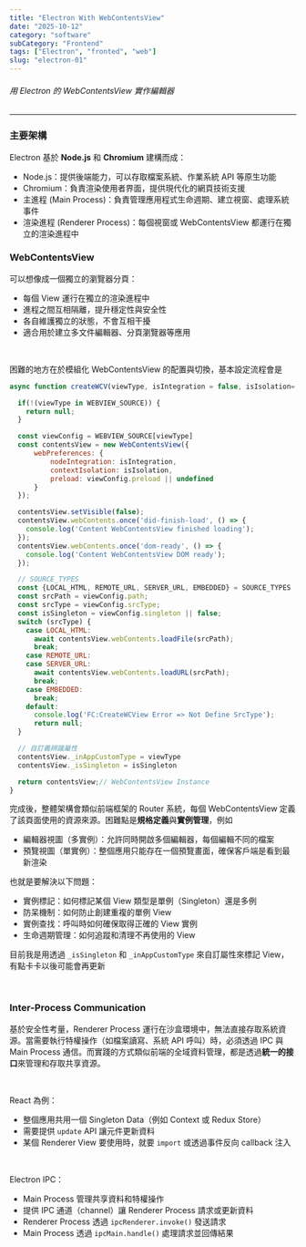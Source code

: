 ```yaml
---
title: "Electron With WebContentsView"
date: "2025-10-12"
category: "software"
subCategory: "Frontend"
tags: ["Electron", "fronted", "web"]
slug: "electron-01"
---
```

###### 用 Electron 的 WebContentsView 實作編輯器

---

### 主要架構

Electron 基於 **Node.js** 和 **Chromium** 建構而成：
- Node.js：提供後端能力，可以存取檔案系統、作業系統 API 等原生功能
- Chromium：負責渲染使用者界面，提供現代化的網頁技術支援
- 主進程 (Main Process)：負責管理應用程式生命週期、建立視窗、處理系統事件
- 渲染進程 (Renderer Process)：每個視窗或 WebContentsView 都運行在獨立的渲染進程中

### WebContentsView
可以想像成一個獨立的瀏覽器分頁：
- 每個 View 運行在獨立的渲染進程中
- 進程之間互相隔離，提升穩定性與安全性
- 各自維護獨立的狀態，不會互相干擾
- 適合用於建立多文件編輯器、分頁瀏覽器等應用

<br>

困難的地方在於模組化 WebContentsView 的配置與切換，基本設定流程會是

```js
async function createWCV(viewType, isIntegration = false, isIsolation= true) {

  if(!(viewType in WEBVIEW_SOURCE)) {
    return null;
  }

  const viewConfig = WEBVIEW_SOURCE[viewType]
  const contentsView = new WebContentsView({
      webPreferences: {
          nodeIntegration: isIntegration,
          contextIsolation: isIsolation,
          preload: viewConfig.preload || undefined
      }
  });

  contentsView.setVisible(false);
  contentsView.webContents.once('did-finish-load', () => {
    console.log('Content WebContentsView finished loading');
  });
  contentsView.webContents.once('dom-ready', () => {
    console.log('Content WebContentsView DOM ready');
  });

  // SOURCE_TYPES
  const {LOCAL_HTML, REMOTE_URL, SERVER_URL, EMBEDDED} = SOURCE_TYPES
  const srcPath = viewConfig.path;
  const srcType = viewConfig.srcType;
  const isSingleton = viewConfig.singleton || false;
  switch (srcType) {
    case LOCAL_HTML:
      await contentsView.webContents.loadFile(srcPath);
      break;
    case REMOTE_URL:
    case SERVER_URL:
      await contentsView.webContents.loadURL(srcPath);
      break;
    case EMBEDDED:
      break;
    default:
      console.log('FC:CreateWCView Error => Not Define SrcType');
      return null;
  }

  // 自訂義辨識屬性
  contentsView._inAppCustomType = viewType
  contentsView._isSingleton = isSingleton

  return contentsView;// WebContentsView Instance
}
```

完成後，整體架構會類似前端框架的 Router 系統，每個 WebContentsView 定義了該頁面使用的資源來源。困難點是**規格定義**與**實例管理**，例如

- 編輯器視圖（多實例）：允許同時開啟多個編輯器，每個編輯不同的檔案
- 預覽視圖（單實例）：整個應用只能存在一個預覽畫面，確保客戶端是看到最新渲染


也就是要解決以下問題：

- 實例標記：如何標記某個 View 類型是單例（Singleton）還是多例
- 防呆機制：如何防止創建重複的單例 View
- 實例查找：呼叫時如何確保取得正確的 View 實例
- 生命週期管理：如何追蹤和清理不再使用的 View

目前我是用透過 `_isSingleton` 和 `_inAppCustomType` 來自訂屬性來標記 View，有點卡卡以後可能會再更新

<br>

### Inter-Process Communication

基於安全性考量，Renderer Process 運行在沙盒環境中，無法直接存取系統資源。當需要執行特權操作（如檔案讀寫、系統 API 呼叫）時，必須透過 IPC 與 Main Process 通信。而實踐的方式類似前端的全域資料管理，都是透過**統一的接口**來管理和存取共享資源。

<br>

React 為例：

- 整個應用共用一個 Singleton Data（例如 Context 或 Redux Store）
- 需要提供 `update` API 讓元件更新資料
- 某個 Renderer View 要使用時，就要 `import` 或透過事件反向 callback 注入

<br>

Electron IPC：
- Main Process 管理共享資料和特權操作
- 提供 IPC 通道（channel）讓 Renderer Process 請求或更新資料
- Renderer Process 透過 `ipcRenderer.invoke()` 發送請求
- Main Process 透過 `ipcMain.handle()` 處理請求並回傳結果
